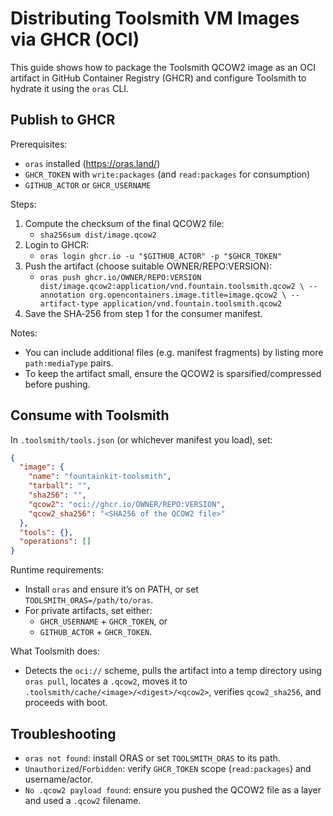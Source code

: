# Distributing Toolsmith VM Images via GHCR (OCI)

This guide shows how to package the Toolsmith QCOW2 image as an OCI artifact in GitHub Container Registry (GHCR) and configure Toolsmith to hydrate it using the `oras` CLI.

## Publish to GHCR

Prerequisites:
- `oras` installed (https://oras.land/)
- `GHCR_TOKEN` with `write:packages` (and `read:packages` for consumption)
- `GITHUB_ACTOR` or `GHCR_USERNAME`

Steps:
1. Compute the checksum of the final QCOW2 file:
   - `sha256sum dist/image.qcow2`
2. Login to GHCR:
   - `oras login ghcr.io -u "$GITHUB_ACTOR" -p "$GHCR_TOKEN"`
3. Push the artifact (choose suitable OWNER/REPO:VERSION):
   - `oras push ghcr.io/OWNER/REPO:VERSION dist/image.qcow2:application/vnd.fountain.toolsmith.qcow2 \
       --annotation org.opencontainers.image.title=image.qcow2 \
       --artifact-type application/vnd.fountain.toolsmith.qcow2`
4. Save the SHA‑256 from step 1 for the consumer manifest.

Notes:
- You can include additional files (e.g. manifest fragments) by listing more `path:mediaType` pairs.
- To keep the artifact small, ensure the QCOW2 is sparsified/compressed before pushing.

## Consume with Toolsmith

In `.toolsmith/tools.json` (or whichever manifest you load), set:

```json
{
  "image": {
    "name": "fountainkit-toolsmith",
    "tarball": "",                 
    "sha256": "",                  
    "qcow2": "oci://ghcr.io/OWNER/REPO:VERSION",
    "qcow2_sha256": "<SHA256 of the QCOW2 file>"
  },
  "tools": {},
  "operations": []
}
```

Runtime requirements:
- Install `oras` and ensure it’s on PATH, or set `TOOLSMITH_ORAS=/path/to/oras`.
- For private artifacts, set either:
  - `GHCR_USERNAME` + `GHCR_TOKEN`, or
  - `GITHUB_ACTOR` + `GHCR_TOKEN`.

What Toolsmith does:
- Detects the `oci://` scheme, pulls the artifact into a temp directory using `oras pull`, locates a `.qcow2`, moves it to `.toolsmith/cache/<image>/<digest>/<qcow2>`, verifies `qcow2_sha256`, and proceeds with boot.

## Troubleshooting
- `oras not found`: install ORAS or set `TOOLSMITH_ORAS` to its path.
- `Unauthorized`/`Forbidden`: verify `GHCR_TOKEN` scope (`read:packages`) and username/actor.
- `No .qcow2 payload found`: ensure you pushed the QCOW2 file as a layer and used a `.qcow2` filename.

